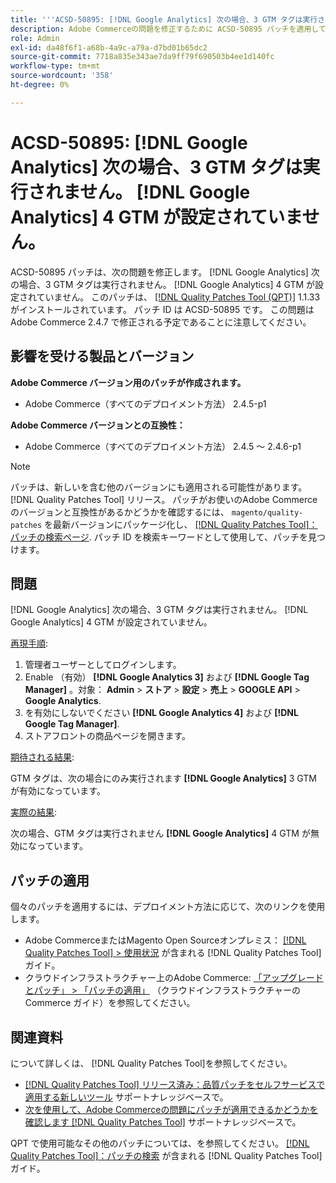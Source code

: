 ```yaml
---
title: '''ACSD-50895: [!DNL Google Analytics] 次の場合、3 GTM タグは実行されません。 [!DNL Google Analytics] 4 GTM が設定されていません」'
description: Adobe Commerceの問題を修正するために ACSD-50895 パッチを適用してください。この問題の場所は次のとおりです。 [!DNL Google Analytics] 次の場合、3 GTM タグは実行されません。 [!DNL Google Analytics] 4 GTM が設定されていません。
role: Admin
exl-id: da48f6f1-a68b-4a9c-a79a-d7bd01b65dc2
source-git-commit: 7718a835e343ae7da9ff79f690503b4ee1d140fc
workflow-type: tm+mt
source-wordcount: '358'
ht-degree: 0%

---
```


# ACSD-50895: [!DNL Google Analytics] 次の場合、3 GTM タグは実行されません。 [!DNL Google Analytics] 4 GTM が設定されていません。

ACSD-50895 パッチは、次の問題を修正します。 [!DNL Google Analytics] 次の場合、3 GTM タグは実行されません。 [!DNL Google Analytics] 4 GTM が設定されていません。 このパッチは、 [[!DNL Quality Patches Tool (QPT)]](/help/announcements/adobe-commerce-announcements/magento-quality-patches-released-new-tool-to-self-serve-quality-patches.md) 1.1.33 がインストールされています。 パッチ ID は ACSD-50895 です。 この問題はAdobe Commerce 2.4.7 で修正される予定であることに注意してください。

## 影響を受ける製品とバージョン

**Adobe Commerce バージョン用のパッチが作成されます。**

* Adobe Commerce（すべてのデプロイメント方法） 2.4.5-p1

**Adobe Commerce バージョンとの互換性：**

* Adobe Commerce（すべてのデプロイメント方法） 2.4.5 ～ 2.4.6-p1

>[!NOTE]
>
>パッチは、新しいを含む他のバージョンにも適用される可能性があります。 [!DNL Quality Patches Tool] リリース。 パッチがお使いのAdobe Commerceのバージョンと互換性があるかどうかを確認するには、 `magento/quality-patches` を最新バージョンにパッケージ化し、 [[!DNL Quality Patches Tool]：パッチの検索ページ](https://experienceleague.adobe.com/tools/commerce-quality-patches/index.html). パッチ ID を検索キーワードとして使用して、パッチを見つけます。

## 問題

[!DNL Google Analytics] 次の場合、3 GTM タグは実行されません。 [!DNL Google Analytics] 4 GTM が設定されていません。

<u>再現手順</u>:

1. 管理者ユーザーとしてログインします。
1. Enable （有効） **[!DNL Google Analytics 3]** および **[!DNL Google Tag Manager]** 。対象： **Admin** > **ストア** > **設定** > **売上** > **GOOGLE API** > **Google Analytics**.
1. を有効にしないでください **[!DNL Google Analytics 4]** および **[!DNL Google Tag Manager]**.
1. ストアフロントの商品ページを開きます。

<u>期待される結果</u>:

GTM タグは、次の場合にのみ実行されます **[!DNL Google Analytics]** 3 GTM が有効になっています。

<u>実際の結果</u>:

次の場合、GTM タグは実行されません **[!DNL Google Analytics]** 4 GTM が無効になっています。

## パッチの適用

個々のパッチを適用するには、デプロイメント方法に応じて、次のリンクを使用します。

* Adobe CommerceまたはMagento Open Sourceオンプレミス： [[!DNL Quality Patches Tool] > 使用状況](https://experienceleague.adobe.com/docs/commerce-operations/tools/quality-patches-tool/usage.html) が含まれる [!DNL Quality Patches Tool] ガイド。
* クラウドインフラストラクチャー上のAdobe Commerce: [「アップグレードとパッチ」 > 「パッチの適用」](https://experienceleague.adobe.com/docs/commerce-cloud-service/user-guide/develop/upgrade/apply-patches.html) （クラウドインフラストラクチャーのCommerce ガイド）を参照してください。

## 関連資料

について詳しくは、 [!DNL Quality Patches Tool]を参照してください。

* [[!DNL Quality Patches Tool] リリース済み：品質パッチをセルフサービスで適用する新しいツール](/help/announcements/adobe-commerce-announcements/magento-quality-patches-released-new-tool-to-self-serve-quality-patches.md) サポートナレッジベースで。
* [次を使用して、Adobe Commerceの問題にパッチが適用できるかどうかを確認します [!DNL Quality Patches Tool]](/help/support-tools/patches-available-in-qpt-tool/check-patch-for-magento-issue-with-magento-quality-patches.md) サポートナレッジベースで。

QPT で使用可能なその他のパッチについては、を参照してください。 [[!DNL Quality Patches Tool]：パッチの検索](https://experienceleague.adobe.com/tools/commerce-quality-patches/index.html) が含まれる [!DNL Quality Patches Tool] ガイド。
